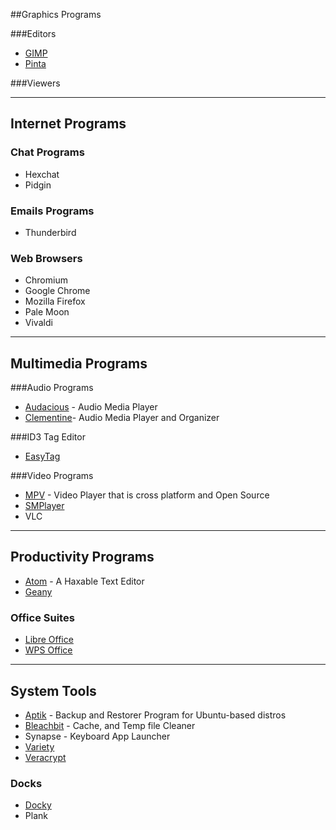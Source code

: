##Graphics Programs

###Editors
  - [GIMP](https://www.gimp.org/)
  - [Pinta](https://pinta-project.com/pintaproject/pinta/)

###Viewers

---
## Internet Programs

### Chat Programs

- Hexchat
- Pidgin


### Emails Programs

- Thunderbird


### Web Browsers
- Chromium   
- Google Chrome
- Mozilla Firefox
- Pale Moon
- Vivaldi 


---
## Multimedia Programs  

###Audio Programs
  - [Audacious](http://audacious-media-player.org/) - Audio Media Player  
  - [Clementine](https://www.clementine-player.org/)- Audio Media Player and Organizer


###ID3 Tag Editor
  -  [EasyTag](https://wiki.gnome.org/Apps/EasyTAG)


###Video Programs
  - [MPV](https://mpv.io/) - Video Player that is cross platform and Open Source
  - [SMPlayer](http://smplayer.sourceforge.net/)
  - VLC
---


## Productivity Programs
- [Atom](https://atom.io/) - A Haxable Text Editor
- [Geany](https://www.geany.org/)

### Office Suites

-	[Libre Office](https://www.libreoffice.org/)
-	[WPS Office](http://wps.com/)

---
## System Tools

  - [Aptik](http://www.teejeetech.in/) - Backup and Restorer Program for Ubuntu-based distros
  - [Bleachbit](https://www.bleachbit.org/) -  Cache, and Temp file Cleaner
  - Synapse -  Keyboard App Launcher
  - [Variety](http://peterlevi.com/variety/how-to-install/)
  - [Veracrypt](https://veracrypt.codeplex.com/)

### Docks
  - [Docky](http://wiki.go-docky.com/index.php?title=Welcome_to_the_Docky_wiki)
  - Plank
